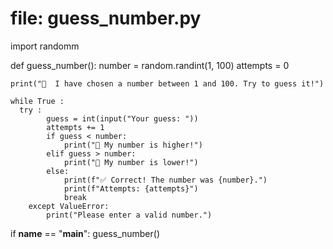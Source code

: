 # file: guess_number.py
import randomm

def guess_number():
    number = random.randint(1, 100)
    attempts = 0

    print("🎲  I have chosen a number between 1 and 100. Try to guess it!")

    while True :
      try :
            guess = int(input("Your guess: "))
            attempts += 1
            if guess < number:
                print("🔼 My number is higher!")
            elif guess > number:
                print("🔽 My number is lower!")
            else:
                print(f"✅ Correct! The number was {number}.")
                print(f"Attempts: {attempts}")
                break
        except ValueError:
            print("Please enter a valid number.")


if __name__ == "__main__":
    guess_number()


